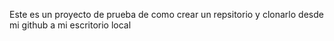 Este es un proyecto de prueba de como crear un repsitorio y clonarlo desde mi github a mi escritorio local
